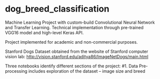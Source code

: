 # dog_breed_classification

Machine Learning Project with custom-build Convolutional Neural Network and Transfer Learning.
Technical implementation through pre-trained VGG16 model and high-level Keras API.

Project implemented for academic and non-commercial purposes.

Stanford Dogs Dataset obtained from the website of Stanford computer vision lab:
http://vision.stanford.edu/aditya86/ImageNetDogs/main.html


Three notebooks identify different sections of the project:
#1. Data Pre-processing includes exploration of the dataset – image size and breed 
